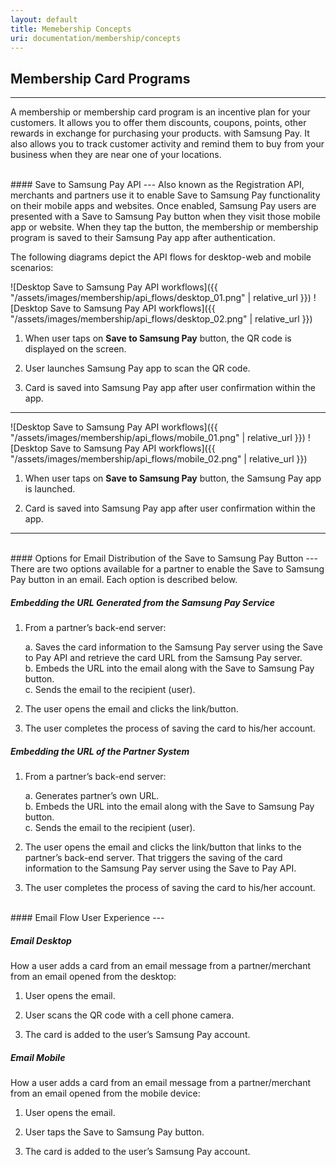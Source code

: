 ```yaml
---
layout: default
title: Memebership Concepts
uri: documentation/membership/concepts
---
```


## Membership Card Programs
---
A membership or membership card program is an incentive plan for your customers. It allows you to offer them discounts, coupons, points, other rewards in exchange for purchasing your products. with Samsung Pay. It also allows you to track customer activity and remind them to buy from your business when they are near one of your locations.

<br>
#### Save to Samsung Pay API
---
Also known as the Registration API, merchants and partners use it to enable Save to Samsung Pay functionality on their mobile apps and websites. Once enabled, Samsung Pay users are presented with a Save to Samsung Pay button when they visit those mobile app or website.  When they tap the button, the membership or membership program is saved to their Samsung Pay app after authentication.

The following diagrams depict the API flows for desktop-web and mobile scenarios:

![Desktop Save to Samsung Pay API workflows]({{ "/assets/images/membership/api_flows/desktop_01.png" | relative_url }})
![Desktop Save to Samsung Pay API workflows]({{ "/assets/images/membership/api_flows/desktop_02.png" | relative_url }})

1. When user taps on **Save to Samsung Pay** button, the QR code is displayed on the screen.

2. User launches Samsung Pay app to scan the QR code.

3. Card is saved into Samsung Pay app after user confirmation within the app.

---

![Desktop Save to Samsung Pay API workflows]({{ "/assets/images/membership/api_flows/mobile_01.png" | relative_url }})
![Desktop Save to Samsung Pay API workflows]({{ "/assets/images/membership/api_flows/mobile_02.png" | relative_url }})

1. When user taps on **Save to Samsung Pay** button, the Samsung Pay app is launched.

2. Card is saved into Samsung Pay app after user confirmation within the app.

---

<br>
#### Options for Email Distribution of the Save to Samsung Pay Button
---
There are two options available for a partner to enable the Save to Samsung Pay button in an email. Each option is described below.

##### Embedding the URL Generated from the Samsung Pay Service
1.  From a partner’s back-end server:
    <dl>
      <dt>a. Saves the card information to the Samsung Pay server using the Save to Pay API and retrieve the card URL from the Samsung Pay server.</dt>
      <dt>b. Embeds the URL into the email along with the Save to Samsung Pay button.</dt>
      <dt>c. Sends the email to the recipient (user).</dt>
    </dl>

2.  The user opens the email and clicks the link/button.

3.  The user completes the process of saving the card to his/her account.

##### Embedding the URL of the Partner System
1.  From a partner’s back-end server:
    <dl>
      <dt>a. Generates partner’s own URL.</dt>
      <dt>b. Embeds the URL into the email along with the Save to Samsung Pay button.</dt>
      <dt>c. Sends the email to the recipient (user).</dt>
    </dl>

2.  The user opens the email and clicks the link/button that links to the partner’s back-end server. That triggers the saving of the card information to the Samsung Pay server using the Save to Pay API.

3.  The user completes the process of saving the card to his/her account.


<br>
#### Email Flow User Experience
---

##### Email Desktop
How a user adds a card from an email message from a partner/merchant from an email opened from the desktop:
1.  User opens the email.

2.  User scans the QR code with a cell phone camera.

3.  The card is added to the user’s Samsung Pay account.

##### Email Mobile
How a user adds a card from an email message from a partner/merchant from an email opened from the mobile device:
1.  User opens the email.

2.  User taps the Save to Samsung Pay button.

3.  The card is added to the user’s Samsung Pay account.


[Membership API page]: https://samsung-pay.github.io/sapi-doc/documentation/membership/api
[Membership API SDKs page]: https://samsung-pay.github.io/sapi-doc/documentation/membership/sdks
